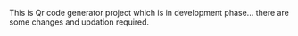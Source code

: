 This is Qr code generator project which is in development phase... there are some changes and updation required.
